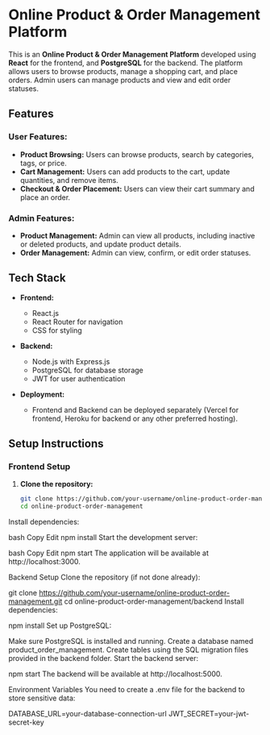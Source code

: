 # Online Product & Order Management Platform

This is an **Online Product & Order Management Platform** developed using **React**  for the frontend, and **PostgreSQL** for the backend. The platform allows users to browse products, manage a shopping cart, and place orders. Admin users can manage products and view and edit order statuses.

## Features

### User Features:
- **Product Browsing:** Users can browse products, search by categories, tags, or price.
- **Cart Management:** Users can add products to the cart, update quantities, and remove items.
- **Checkout & Order Placement:** Users can view their cart summary and place an order.
  
### Admin Features:
- **Product Management:** Admin can view all products, including inactive or deleted products, and update product details.
- **Order Management:** Admin can view, confirm, or edit order statuses.

## Tech Stack

- **Frontend:**
  - React.js
  - React Router for navigation
  - CSS for styling
  
- **Backend:**
  - Node.js with Express.js
  - PostgreSQL for database storage
  - JWT for user authentication
  
- **Deployment:**
  - Frontend and Backend can be deployed separately (Vercel for frontend, Heroku for backend or any other preferred hosting).

## Setup Instructions

### Frontend Setup

1. **Clone the repository:**

   ```bash
   git clone https://github.com/your-username/online-product-order-management.git
   cd online-product-order-management
Install dependencies:

bash
Copy
Edit
npm install
Start the development server:

bash
Copy
Edit
npm start
The application will be available at http://localhost:3000.

Backend Setup
Clone the repository (if not done already):


git clone https://github.com/your-username/online-product-order-management.git
cd online-product-order-management/backend
Install dependencies:

npm install
Set up PostgreSQL:

Make sure PostgreSQL is installed and running.
Create a database named product_order_management.
Create tables using the SQL migration files provided in the backend folder.
Start the backend server:

npm start
The backend will be available at http://localhost:5000.

Environment Variables
You need to create a .env file for the backend to store sensitive data:

DATABASE_URL=your-database-connection-url
JWT_SECRET=your-jwt-secret-key
